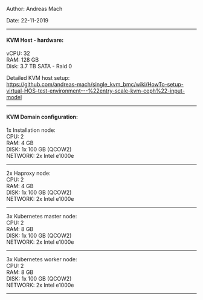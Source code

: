 
Author: Andreas Mach

Date: 22-11-2019

---
#### KVM Host - hardware:

vCPU: 32\
RAM: 128 GB\
Disk: 3.7 TB SATA - Raid 0

Detailed KVM host setup:\
https://github.com/andreas-mach/single_kvm_bmc/wiki/HowTo-setup-virtual-HOS-test-environment---%22entry-scale-kvm-ceph%22-input-model

---

#### KVM Domain configuration:

1x Installation node:\
CPU: 2\
RAM: 4 GB\
DISK: 1x 100 GB (QCOW2)\
NETWORK: 2x Intel e1000e

---

2x Haproxy node:\
CPU: 2\
RAM: 4 GB\
DISK: 1x 100 GB (QCOW2)\
NETWORK: 2x Intel e1000e

---

3x Kubernetes master node:\
CPU: 2\
RAM: 8 GB\
DISK: 1x 100 GB (QCOW2)\
NETWORK: 2x Intel e1000e

---

3x Kubernetes worker node:\
CPU: 2\
RAM: 8 GB\
DISK: 1x 100 GB (QCOW2)\
NETWORK: 2x Intel e1000e

---



